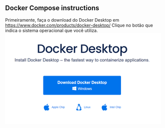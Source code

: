 ## Docker Compose instructions

Primeiramente, faça o download do Docker Desktop em https://www.docker.com/products/docker-desktop/
Clique no botão que indica o sistema operacional que você utiliza.
![Pull image](./images/1.PNG)

